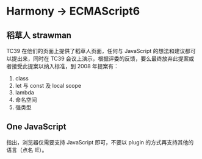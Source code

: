 # Harmony -> ECMAScript6

## 稻草人 strawman

TC39 在他们的页面上提供了稻草人页面，任何与 JavaScript 的想法和建议都可以提出来，同时在 TC39 会议上演示，根据评委的反馈，要么最终放弃此提案或者接受此提案以纳入标准，到 2008 年提案有：

1. class
2. let 与 const 及 local scope
3. lambda
4. 命名空间
5. 强类型

## One JavaScript

指出，浏览器仅需要支持 JavaScript 即可，不要以 plugin 的方式再支持其他的语言（点名 IE）。
